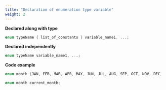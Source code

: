 ```yaml
---
title: "Declaration of enumeration type variable"
weight: 2
---
```


**Declared along with type**

```c
enum typeName { list_of_constants } variable_name1, ...;
```

**Declared independently**

```c
enum typeName variable_name1, ...;
```

**Code example**

```c
enum month {JAN, FEB, MAR, APR, MAY, JUN, JUL, AUG, SEP, OCT, NOV, DEC} current_month;

enum month current_month;
```